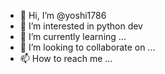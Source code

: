 - 👋 Hi, I’m @yoshi1786
- 👀 I’m interested in python dev
- 🌱 I’m currently learning ...
- 💞️ I’m looking to collaborate on ...
- 📫 How to reach me ...

<!---
yoshi1786/yoshi1786 is a ✨ special ✨ repository because its `README.md` (this file) appears on your GitHub profile.
You can click the Preview link to take a look at your changes.
--->
